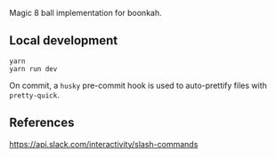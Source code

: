 Magic 8 ball implementation for boonkah.

## Local development

```
yarn
yarn run dev
```

On commit, a `husky` pre-commit hook is used to auto-prettify
files with `pretty-quick`.

## References

https://api.slack.com/interactivity/slash-commands
